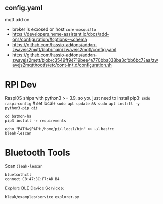 ## config.yaml
mqtt add on
* broker is exposed on host `core-mosquitto`
* https://developers.home-assistant.io/docs/add-ons/configuration/#options--schema
* https://github.com/hassio-addons/addon-zwavejs2mqtt/blob/main/zwavejs2mqtt/config.yaml
* https://github.com/hassio-addons/addon-zwavejs2mqtt/blob/d3549ff9d719bee4a770bba038ba3cfbb6bc72aa/zwavejs2mqtt/rootfs/etc/cont-init.d/configuration.sh


# RPI Dev
RaspiOS ships with python3 >= 3.9, so you just need to install pip3:
`sudo raspi-config` # set locale
`sudo apt update && sudo apt install -y python3-pip git`

```
cd batmon-ha
pip3 install -r requirements
```

```
echo "PATH=$PATH:/home/pi/.local/bin" >> ~/.bashrc
bleak-lescan
```

# Bluetooth Tools

Scan `bleak-lescan`
```
bluetoothctl 
connect C8:47:8C:F7:AD:B4
```

Explore BLE Device Services:
```
bleak/examples/service_explorer.py
```

